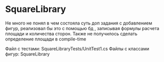 # SquareLibrary
Не много не понял в чем состояла суть доп задания с добавлением фигур, реализовал бы это с помощью бд , записывая формулы расчета площади и количества сторон.
Также не получилось сделать определение площади в compile-time

Файл с тестами: SquareLibraryTests/UnitTest1.cs
Файлы с классами фигур: SquareLibrary
